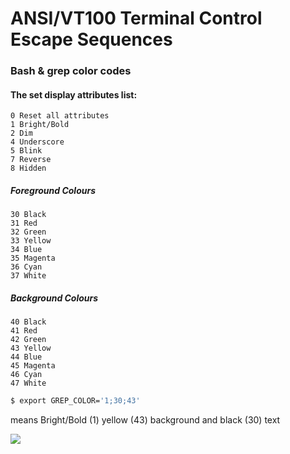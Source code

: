 # ANSI/VT100 Terminal Control Escape Sequences
### Bash & grep color codes 
                              
#### The set display attributes list:

```
0 Reset all attributes
1 Bright/Bold
2 Dim
4 Underscore 
5 Blink
7 Reverse
8 Hidden
```

##### Foreground Colours

```
30 Black
31 Red
32 Green
33 Yellow
34 Blue
35 Magenta
36 Cyan
37 White
```

##### Background Colours

```
40 Black
41 Red
42 Green
43 Yellow
44 Blue
45 Magenta
46 Cyan
47 White
```

```bash
$ export GREP_COLOR='1;30;43'
```

means Bright/Bold (1) yellow (43) background and black (30) text

![][1]

[1]: http://3.bp.blogspot.com/_yqqceaP4wog/Sbany19_b9I/AAAAAAAABxM/uiRpzn3_Sac/s400/grep-color-linux-2.JPG
